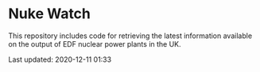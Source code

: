 # Nuke Watch

This repository includes code for retrieving the latest information available on the output of EDF nuclear power plants in the UK.

Last updated: 2020-12-11 01:33